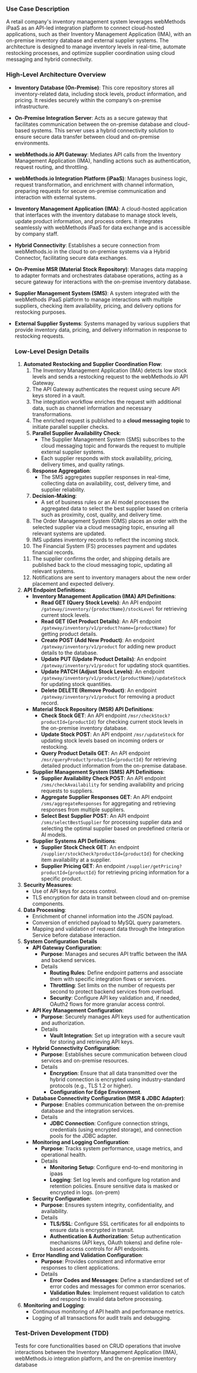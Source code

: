 ### **Use Case Description**

A retail company's inventory management system leverages webMethods iPaaS as an API-led integration platform to connect cloud-hosted applications, such as their Inventory Management Application (IMA), with an on-premise inventory database and external supplier systems. The architecture is designed to manage inventory levels in real-time, automate restocking processes, and optimize supplier coordination using cloud messaging and hybrid connectivity.



### **High-Level Architecture Overview**



- **Inventory Database (On-Premise)**: This core repository stores all inventory-related data, including stock levels, product information, and pricing. It resides securely within the company’s on-premise infrastructure.

- **On-Premise Integration Server**: Acts as a secure gateway that facilitates communication between the on-premise database and cloud-based systems. This server uses a hybrid connectivity solution to ensure secure data transfer between cloud and on-premise environments.

- **webMethods.io API Gateway**: Mediates API calls from the Inventory Management Application (IMA), handling actions such as authentication, request routing, and throttling.

- **webMethods.io Integration Platform (iPaaS)**: Manages business logic, request transformation, and enrichment with channel information, preparing requests for secure on-premise communication and interaction with external systems.

- **Inventory Management Application (IMA)**: A cloud-hosted application that interfaces with the inventory database to manage stock levels, update product information, and process orders. It integrates seamlessly with webMethods iPaaS for data exchange and is accessible by company staff.

- **Hybrid Connectivity**: Establishes a secure connection from webMethods.io in the cloud to on-premise systems via a Hybrid Connector, facilitating secure data exchanges.

- **On-Premise MSR (Material Stock Repository)**: Manages data mapping to adapter formats and orchestrates database operations, acting as a secure gateway for interactions with the on-premise inventory database.

- **Supplier Management System (SMS)**: A system integrated with the webMethods iPaaS platform to manage interactions with multiple suppliers, checking item availability, pricing, and delivery options for restocking purposes.

- **External Supplier Systems**: Systems managed by various suppliers that provide inventory data, pricing, and delivery information in response to restocking requests.

  ### **Low-Level Design Details**

  1. **Automated Restocking and Supplier Coordination Flow**:
     1. The Inventory Management Application (IMA) detects low stock levels and sends a restocking request to the webMethods.io API Gateway.
     2. The API Gateway authenticates the request using secure API keys stored in a vault.
     3. The integration workflow enriches the request with additional data, such as channel information and necessary transformations.
     4. The enriched request is published to a **cloud messaging topic** to initiate parallel supplier checks.
     5. **Parallel Supplier Availability Check**:
        - The Supplier Management System (SMS) subscribes to the cloud messaging topic and forwards the request to multiple external supplier systems.
        - Each supplier responds with stock availability, pricing, delivery times, and quality ratings.
     6. **Response Aggregation**:
        - The SMS aggregates supplier responses in real-time, collecting data on availability, cost, delivery time, and supplier reliability.
     7. **Decision-Making**:
        - A set of business rules or an AI model processes the aggregated data to select the best supplier based on criteria such as proximity, cost, quality, and delivery time.
     8. The Order Management System (OMS) places an order with the selected supplier via a cloud messaging topic, ensuring all relevant systems are updated.
     9. IMS updates inventory records to reflect the incoming stock.
     10. The Financial System (FS) processes payment and updates financial records.
     11. The supplier confirms the order, and shipping details are published back to the cloud messaging topic, updating all relevant systems.
     12. Notifications are sent to inventory managers about the new order placement and expected delivery.
  2. **API Endpoint Definitions**:
     - **Inventory Management Application (IMA) API Definitions**:
       - **Read GET (Query Stock Levels)**: An API endpoint `/gateway/inventory/{productName}/stockLevel` for retrieving current stock levels.
       - **Read GET (Get Product Details)**: An API endpoint `/gateway/inventory/v1/product?name={productName}` for getting product details.
       - **Create POST (Add New Product)**: An endpoint `/gateway/inventory/v1/product` for adding new product details to the database.
       - **Update PUT (Update Product Details)**: An endpoint `/gateway/inventory/v1/product` for updating stock quantities.
       - **Update PATCH (Adjust Stock Levels)**: An endpoint `/gateway/inventory/v1/product/{productName}/updateStock` for updating stock quantities.
       - **Delete DELETE (Remove Product)**: An endpoint `/gateway/inventory/v1/product` for removing a product record.
     - **Material Stock Repository (MSR) API Definitions**:
       - **Check Stock GET**: An API endpoint `/msr/checkStock?productId={productId}` for checking current stock levels in the on-premise inventory database.
       - **Update Stock POST**: An API endpoint `/msr/updateStock` for updating stock levels based on incoming orders or restocking.
       - **Query Product Details GET**: An API endpoint `/msr/queryProduct?productId={productId}` for retrieving detailed product information from the on-premise database.
     - **Supplier Management System (SMS) API Definitions**:
       - **Supplier Availability Check POST**: An API endpoint `/sms/checkAvailability` for sending availability and pricing requests to suppliers.
       - **Aggregate Supplier Responses GET**: An API endpoint `/sms/aggregateResponses` for aggregating and retrieving responses from multiple suppliers.
       - **Select Best Supplier POST**: An API endpoint `/sms/selectBestSupplier` for processing supplier data and selecting the optimal supplier based on predefined criteria or AI models.
     - **Supplier Systems API Definitions**:
       - **Supplier Stock Check GET**: An endpoint `/supplier/stockCheck?productId={productId}` for checking item availability at a supplier.
       - **Supplier Pricing GET**: An endpoint `/supplier/getPricing?productId={productId}` for retrieving pricing information for a specific product.
  3. **Security Measures**:
     - Use of API keys for access control.
     - TLS encryption for data in transit between cloud and on-premise components.
  4. **Data Processing**:
     - Enrichment of channel information into the JSON payload.
     - Conversion of enriched payload to MySQL query parameters.
     - Mapping and validation of request data through the Integration Service before database interaction.
  5. **System Configuration Details**
     - **API Gateway Configuration**:
       - **Purpose**: Manages and secures API traffic between the IMA and backend services.
       - Details
         - **Routing Rules**: Define endpoint patterns and associate them with specific integration flows or services.
         - **Throttling**: Set limits on the number of requests per second to protect backend services from overload.
         - **Security**: Configure API key validation and, if needed, OAuth2 flows for more granular access control.
     - **API Key Management Configuration**:
       - **Purpose**: Securely manages API keys used for authentication and authorization.
       - Details
         - **Vault Integration**: Set up integration with a secure vault for storing and retrieving API keys.
     - **Hybrid Connectivity Configuration**:
       - **Purpose**: Establishes secure communication between cloud services and on-premise resources.
       - Details
         - **Encryption**: Ensure that all data transmitted over the hybrid connection is encrypted using industry-standard protocols (e.g., TLS 1.2 or higher).
         - **Configuration for Edge Environment**.
     - **Database Connectivity Configuration (MSR & JDBC Adapter)**:
       - **Purpose**: Enables communication between the on-premise database and the integration services.
       - Details
         - **JDBC Connection**: Configure connection strings, credentials (using encrypted storage), and connection pools for the JDBC adapter.
     - **Monitoring and Logging Configuration**:
       - **Purpose**: Tracks system performance, usage metrics, and operational health.
       - Details
         - **Monitoring Setup**: Configure end-to-end monitoring in ipaas
         - **Logging**: Set log levels and configure log rotation and retention policies. Ensure sensitive data is masked or encrypted in logs. (on-prem)
     - **Security Configuration**:
       - **Purpose**: Ensures system integrity, confidentiality, and availability.
       - Details
         - **TLS/SSL**: Configure SSL certificates for all endpoints to ensure data is encrypted in transit.
         - **Authentication & Authorization**: Setup authentication mechanisms (API keys, OAuth tokens) and define role-based access controls for API endpoints.
     - **Error Handling and Validation Configuration**:
       - **Purpose**: Provides consistent and informative error responses to client applications.
       - Details
         - **Error Codes and Messages**: Define a standardized set of error codes and messages for common error scenarios.
         - **Validation Rules**: Implement request validation to catch and respond to invalid data before processing.
  6. **Monitoring and Logging**:
     - Continuous monitoring of API health and performance metrics.
     - Logging of all transactions for audit trails and debugging.

  ### **Test-Driven Development (TDD)**

  Tests for core functionalities based on CRUD operations that involve interactions between the Inventory Management Application (IMA), webMethods.io integration platform, and the on-premise inventory database